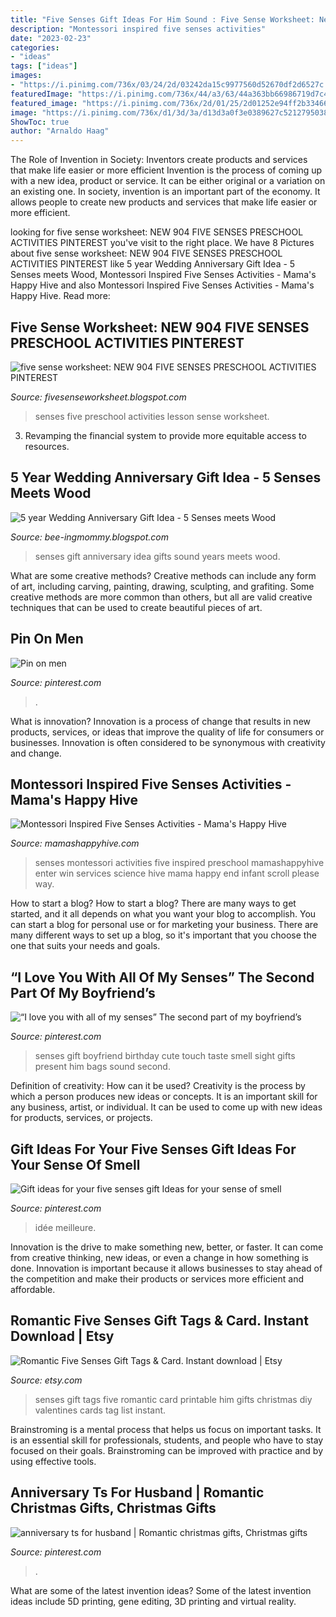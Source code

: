```yaml
---
title: "Five Senses Gift Ideas For Him Sound : Five Sense Worksheet: New 904 Five Senses Preschool Activities Pinterest"
description: "Montessori inspired five senses activities"
date: "2023-02-23"
categories:
- "ideas"
tags: ["ideas"]
images:
- "https://i.pinimg.com/736x/03/24/2d/03242da15c9977560d52670df2d6527c.jpg"
featuredImage: "https://i.pinimg.com/736x/44/a3/63/44a363bb66986719d7c40c7cccd47997.jpg"
featured_image: "https://i.pinimg.com/736x/2d/01/25/2d01252e94ff2b33466ff81ed33ac90b.jpg"
image: "https://i.pinimg.com/736x/d1/3d/3a/d13d3a0f3e0389627c52127950383505.jpg"
ShowToc: true
author: "Arnaldo Haag"
---
```



The Role of Invention in Society: Inventors create products and services that make life easier or more efficient
Invention is the process of coming up with a new idea, product or service. It can be either original or a variation on an existing one. In society, invention is an important part of the economy. It allows people to create new products and services that make life easier or more efficient.

	

		
looking for five sense worksheet: NEW 904 FIVE SENSES PRESCHOOL ACTIVITIES PINTEREST you've visit to the right place. We have 8 Pictures about five sense worksheet: NEW 904 FIVE SENSES PRESCHOOL ACTIVITIES PINTEREST like 5 year Wedding Anniversary Gift Idea - 5 Senses meets Wood, Montessori Inspired Five Senses Activities - Mama&#039;s Happy Hive and also Montessori Inspired Five Senses Activities - Mama&#039;s Happy Hive. Read more:
		
    
## Five Sense Worksheet: NEW 904 FIVE SENSES PRESCHOOL ACTIVITIES PINTEREST

<img loading=lazy src="https://lh5.googleusercontent.com/proxy/4Y3OviP9cRY8yWO3FhSo9kI-1_FbKRIIYvN0zofP9wCd4vvnXG1V989fEY1vaWkwEOg4I8nihvwc1kKDRHPGs2FzeasxFQzFxsapeIbuvsDMMxszCncV_OTtP8PF-MyuFoY6aaFoXsw=s0-d" onerror="this.onerror=null;this.src='https://tse1.mm.bing.net/th?id=OIP.JnqberNwYM7Zt7WM8Mkg2gHaJ3&amp;pid=15.1';" alt="five sense worksheet: NEW 904 FIVE SENSES PRESCHOOL ACTIVITIES PINTEREST">

_Source: fivesenseworksheet.blogspot.com_

>senses five preschool activities lesson sense worksheet. 

	

3. Revamping the financial system to provide more equitable access to resources. 

    
## 5 Year Wedding Anniversary Gift Idea - 5 Senses Meets Wood

<img loading=lazy src="https://1.bp.blogspot.com/-yJRdiwIjglo/XPVhulrNU1I/AAAAAAAAnJA/NtFqEQNoMUAbQjpxumw4neyMxEWxsQxEACKgBGAs/s1600/IMG_20190520_150917.jpg" onerror="this.onerror=null;this.src='https://tse2.mm.bing.net/th?id=OIP.4gh5xAUitzh9tY2N4pu1HwHaJ4&amp;pid=15.1';" alt="5 year Wedding Anniversary Gift Idea - 5 Senses meets Wood">

_Source: bee-ingmommy.blogspot.com_

>senses gift anniversary idea gifts sound years meets wood. 

	

What are some creative methods?
Creative methods can include any form of art, including carving, painting, drawing, sculpting, and grafiting. Some creative methods are more common than others, but all are valid creative techniques that can be used to create beautiful pieces of art.

    
## Pin On Men

<img loading=lazy src="https://i.pinimg.com/736x/44/a3/63/44a363bb66986719d7c40c7cccd47997.jpg" onerror="this.onerror=null;this.src='https://tse4.mm.bing.net/th?id=OIP.KLoXlLXbGJO1kuGVOX0AWwHaLH&amp;pid=15.1';" alt="Pin on men">

_Source: pinterest.com_

>. 

	

What is innovation?
Innovation is a process of change that results in new products, services, or ideas that improve the quality of life for consumers or businesses. Innovation is often considered to be synonymous with creativity and change.

    
## Montessori Inspired Five Senses Activities - Mama&#039;s Happy Hive

<img loading=lazy src="https://www.mamashappyhive.com/wp-content/uploads/2015/05/Montessori-Inspired-5-Senses-Activities-www.mamashappyhive.com_.png" onerror="this.onerror=null;this.src='https://tse4.mm.bing.net/th?id=OIP.GQQVW15OXQ1pGRtweuCyXQHaKX&amp;pid=15.1';" alt="Montessori Inspired Five Senses Activities - Mama&#039;s Happy Hive">

_Source: mamashappyhive.com_

>senses montessori activities five inspired preschool mamashappyhive enter win services science hive mama happy end infant scroll please way. 

	

How to start a blog?
How to start a blog? There are many ways to get started, and it all depends on what you want your blog to accomplish. You can start a blog for personal use or for marketing your business. There are many different ways to set up a blog, so it's important that you choose the one that suits your needs and goals.

    
## “I Love You With All Of My Senses” The Second Part Of My Boyfriend’s

<img loading=lazy src="https://i.pinimg.com/736x/2d/01/25/2d01252e94ff2b33466ff81ed33ac90b.jpg" onerror="this.onerror=null;this.src='https://tse3.mm.bing.net/th?id=OIP.X_zs94KwpzT8rnpopbULwQHaFj&amp;pid=15.1';" alt="“I love you with all of my senses” The second part of my boyfriend’s">

_Source: pinterest.com_

>senses gift boyfriend birthday cute touch taste smell sight gifts present him bags sound second. 

	

Definition of creativity: How can it be used?
Creativity is the process by which a person produces new ideas or concepts. It is an important skill for any business, artist, or individual. It can be used to come up with new ideas for products, services, or projects.

    
## Gift Ideas For Your Five Senses Gift Ideas For Your Sense Of Smell

<img loading=lazy src="https://i.pinimg.com/736x/d1/3d/3a/d13d3a0f3e0389627c52127950383505.jpg" onerror="this.onerror=null;this.src='https://tse1.mm.bing.net/th?id=OIP.SIFUjtxUvUy4LsQSyxwD3gHaLH&amp;pid=15.1';" alt="Gift ideas for your five senses gift Ideas for your sense of smell">

_Source: pinterest.com_

>idée meilleure. 

	

Innovation is the drive to make something new, better, or faster. It can come from creative thinking, new ideas, or even a change in how something is done. Innovation is important because it allows businesses to stay ahead of the competition and make their products or services more efficient and affordable.

    
## Romantic Five Senses Gift Tags &amp; Card. Instant Download | Etsy

<img loading=lazy src="https://i.etsystatic.com/8649185/r/il/cfb58f/1445991353/il_fullxfull.1445991353_12g0.jpg" onerror="this.onerror=null;this.src='https://tse4.mm.bing.net/th?id=OIP.9Gc5GWtGCFG--72c8ht7oAHaFn&amp;pid=15.1';" alt="Romantic Five Senses Gift Tags &amp; Card. Instant download | Etsy">

_Source: etsy.com_

>senses gift tags five romantic card printable him gifts christmas diy valentines cards tag list instant. 

	

Brainstroming is a mental process that helps us focus on important tasks. It is an essential skill for professionals, students, and people who have to stay focused on their goals. Brainstroming can be improved with practice and by using effective tools.

    
## Anniversary Ts For Husband | Romantic Christmas Gifts, Christmas Gifts

<img loading=lazy src="https://i.pinimg.com/736x/03/24/2d/03242da15c9977560d52670df2d6527c.jpg" onerror="this.onerror=null;this.src='https://tse2.mm.bing.net/th?id=OIP.Z_kMcXVCb7xRyZaddqPq5AHaJ3&amp;pid=15.1';" alt="anniversary ts for husband | Romantic christmas gifts, Christmas gifts">

_Source: pinterest.com_

>. 

	

What are some of the latest invention ideas?
Some of the latest invention ideas include 5D printing, gene editing, 3D printing and virtual reality.

